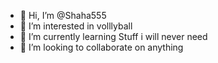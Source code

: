 - 👋 Hi, I’m @Shaha555
- 👀 I’m interested in volllyball
- 🌱 I’m currently learning Stuff i will never need
- 💞️ I’m looking to collaborate on anything



<!---
Shaha555/Shaha555 is a ✨ special ✨ repository because its `README.md` (this file) appears on your GitHub profile.
You can click the Preview link to take a look at your changes.
--->
